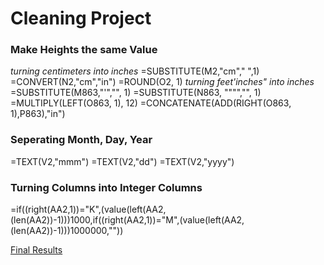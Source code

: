# Cleaning Project

### Make Heights the same Value
*turning centimeters into inches*
=SUBSTITUTE(M2,"cm"," ",1)
=CONVERT(N2,"cm","in")
=ROUND(O2, 1)
*turning feet'inches" into inches*
=SUBSTITUTE(M863,"'","", 1)
=SUBSTITUTE(N863, """","", 1)
=MULTIPLY(LEFT(O863, 1), 12)
=CONCATENATE(ADD(RIGHT(O863, 1),P863),"in") 

### Seperating Month, Day, Year
=TEXT(V2,"mmm")
=TEXT(V2,"dd")
=TEXT(V2,"yyyy")

### Turning Columns into Integer Columns
=if((right(AA2,1))="K",(value(left(AA2,(len(AA2))-1)))1000,if((right(AA2,1))="M",(value(left(AA2,(len(AA2))-1)))1000000,""))

[Final Results](https://docs.google.com/spreadsheets/d/16fTAHn8iMF_Fcwv8Ix4Yo0neNEC92R_i46uMAAhecFg/edit#gid=1084324460)
